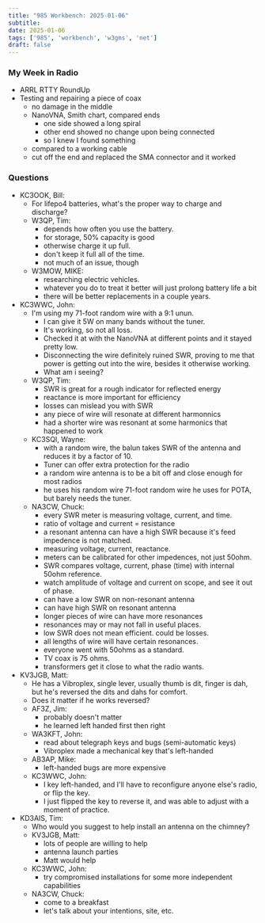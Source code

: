 ```yaml
---
title: "985 Workbench: 2025-01-06"
subtitle:
date: 2025-01-06
tags: ['985', 'workbench', 'w3gms', 'net']
draft: false
---
```


### My Week in Radio
- ARRL RTTY RoundUp
- Testing and repairing a piece of coax
  - no damage in the middle
  - NanoVNA, Smith chart, compared ends
    - one side showed a long spiral
    - other end showed no change upon being connected
    - so I knew I found something
  - compared to a working cable
  - cut off the end and replaced the SMA connector and it worked
### Questions
- KC3OOK, Bill:
  - For lifepo4 batteries, what's the proper way to charge and discharge?
  - W3QP, Tim:
    - depends how often you use the battery.
    - for storage, 50% capacity is good
    - otherwise charge it up full.
    - don't keep it full all of the time.
    - not much of an issue, though
  - W3MOW, MIKE:
    - researching electric vehicles.
    - whatever you do to treat it better will just prolong battery life a bit
    - there will be better replacements in a couple years.
- KC3WWC, John:
  - I'm using my 71-foot random wire with a 9:1 unun.
    - I can give it 5W on many bands without the tuner.
    - It's working, so not all loss.
    - Checked it at with the NanoVNA at different points
      and it stayed pretty low.
    - Disconnecting the wire definitely ruined SWR,
      proving to me that power is getting out into the wire,
      besides it otherwise working.
    - What am i seeing?
  - W3QP, Tim:
    - SWR is great for a rough indicator for reflected energy
    - reactance is more important for efficiency
    - losses can mislead you with SWR
    - any piece of wire will resonate at different harmonnics
    - had a shorter wire was resonant at some harmonics that happened to work
  - KC3SQI, Wayne:
    - with a random wire,
      the balun takes SWR of the antenna
      and reduces it by a factor of 10.
    - Tuner can offer extra protection for the radio
    - a random wire antenna is to be a bit off and close enough for most radios
    - he uses his random wire 71-foot random wire he uses for POTA,
      but barely needs the tuner.
  - NA3CW, Chuck:
    - every SWR meter is measuring voltage, current, and time.
    - ratio of voltage and current = resistance
    - a resonant antenna can have a high SWR
      because it's feed impedence is not matched.
    - measuring voltage, current, reactance.
    - meters can be calibrated for other impedences, not just 50ohm.
    - SWR compares voltage, current, phase (time) with internal 50ohm reference.
    - watch amplitude of voltage and current on scope,
      and see it out of phase.
    - can have a low SWR on non-resonant antenna
    - can have high SWR on resonant antenna
    - longer pieces of wire can have more resonances
    - resonances may or may not fall in useful places.
    - low SWR does not mean efficient. could be losses.
    - all lengths of wire will have certain resonances.
    - everyone went with 50ohms as a standard.
    - TV coax is 75 ohms.
    - transformers get it close to what the radio wants.
- KV3JGB, Matt:
  - He has a Vibroplex, single lever,
    usually thumb is dit, finger is dah,
    but he's reversed the dits and dahs for comfort.
  - Does it matter if he works reversed?
  - AF3Z, Jim:
    - probably doesn't matter
    - he learned left handed first then right
  - WA3KFT, John:
    - read about telegraph keys and bugs (semi-automatic keys)
    - Vibroplex made a mechanical key that's left-handed
  - AB3AP, Mike:
    - left-handed bugs are more expensive
  - KC3WWC, John:
    - I key left-handed,
      and I'll have to reconfigure anyone else's radio,
      or flip the key.
    - I just flipped the key to reverse it,
      and was able to adjust with a moment of practice.
- KD3AIS, Tim:
  - Who would you suggest to help install an antenna on the chimney?
  - KV3JGB, Matt:
    - lots of people are willing to help
    - antenna launch parties
    - Matt would help
  - KC3WWC, John:
    - try compromised installations for some more independent capabilities
  - NA3CW, Chuck:
    - come to a breakfast
    - let's talk about your intentions, site, etc.

<!--more-->
